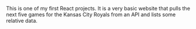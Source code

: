 This is one of my first React projects. It is a very basic website that pulls the next five games for the Kansas City Royals from an API and lists some relative data.